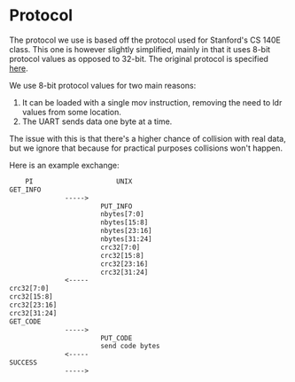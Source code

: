 # Protocol

The protocol we use is based off the protocol used for Stanford's CS 140E class.
This one is however slightly simplified, mainly in that it uses 8-bit protocol
values as opposed to 32-bit. The original protocol is specified
[here](https://github.com/dddrrreee/cs140e-22win/blob/main/labs/3-bootloader/README.md).

We use 8-bit protocol values for two main reasons:

1. It can be loaded with a single mov instruction,
   removing the need to ldr values from some location.
2. The UART sends data one byte at a time.

The issue with this is that there's a higher chance of collision with real data,
but we ignore that because for practical purposes collisions won't happen.

Here is an example exchange:

```txt
    PI                     UNIX
GET_INFO
              ----->
                       PUT_INFO
                       nbytes[7:0]
                       nbytes[15:8]
                       nbytes[23:16]
                       nbytes[31:24]
                       crc32[7:0]
                       crc32[15:8]
                       crc32[23:16]
                       crc32[31:24]
              <-----
crc32[7:0]
crc32[15:8]
crc32[23:16]
crc32[31:24]
GET_CODE
              ----->
                       PUT_CODE
                       send code bytes
              <-----
SUCCESS
              ----->
```
